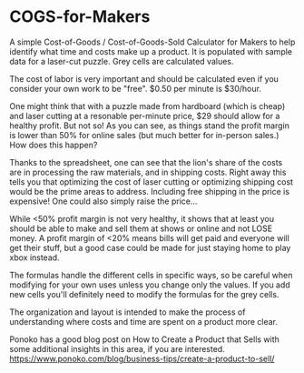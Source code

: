 # COGS-for-Makers
A simple Cost-of-Goods / Cost-of-Goods-Sold Calculator for Makers to help identify what time and costs make up a product.
It is populated with sample data for a laser-cut puzzle. Grey cells are calculated values. 

The cost of labor is very important and should be calculated even if you consider your own work to be "free". $0.50 per minute is $30/hour.

One might think that with a puzzle made from hardboard (which is cheap) and laser cutting at a resonable per-minute price, $29 should allow for a healthy profit. But not so! As you can see, as things stand the profit margin is lower than 50% for online sales (but much better for in-person sales.) How does this happen?

Thanks to the spreadsheet, one can see that the lion's share of the costs are in processing the raw materials, and in shipping costs.
Right away this tells you that optimizing the cost of laser cutting or optimizing shipping cost would be the prime areas to address. Including free shipping in the price is expensive! One could also simply raise the price...

While <50% profit margin is not very healthy, it shows that at least you should be able to make and sell them at shows or online and not LOSE money. A profit margin of <20% means bills will get paid and everyone will get their stuff, but a good case could be made for just staying home to play xbox instead.

The formulas handle the different cells in specific ways, so be careful when modifying for your own uses unless you change only the values. If you add new cells you'll definitely need to modify the formulas for the grey cells.

The organization and layout is intended to make the process of understanding where costs and time are spent on a product more clear.

Ponoko has a good blog post on How to Create a Product that Sells with some additional insights in this area, if you are interested. https://www.ponoko.com/blog/business-tips/create-a-product-to-sell/
